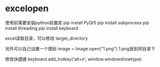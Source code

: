 # excelopen
使用前需要安装python前置库
pip install PyQt5
pip install subprocess
pip install threading
pip install keyboard


excel读取目录，可以修改 target_directory


另外可以自己设置一个图标  image = Image.open("1.png")
1.png放到同目录下


修改快捷键
keyboard.add_hotkey('alt+n', window.windowshowtype)
